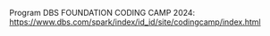 Program DBS FOUNDATION CODING CAMP 2024:
https://www.dbs.com/spark/index/id_id/site/codingcamp/index.html